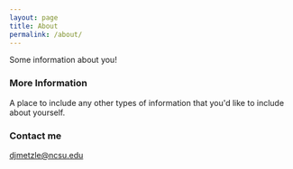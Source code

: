 ```yaml
---
layout: page
title: About
permalink: /about/
---
```


Some information about you!

### More Information

A place to include any other types of information that you'd like to include about yourself.

### Contact me

[djmetzle@ncsu.edu](mailto:djmetzle@ncsu.edu)
